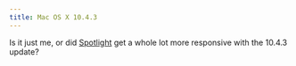 ```yaml
---
title: Mac OS X 10.4.3
---
```


Is it just me, or did [Spotlight](http://www.apple.com/macosx/features/spotlight/) get a whole lot more responsive with the 10.4.3 update?
